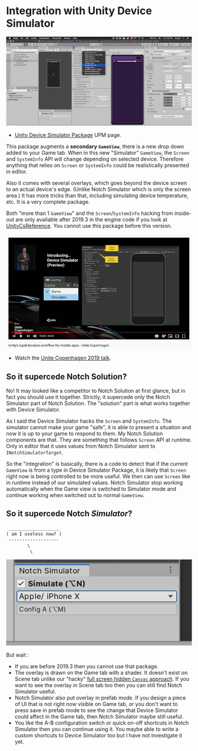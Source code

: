 # Integration with Unity Device Simulator


![Device simulator integration](images/device-simulator-integration.png)

- [Unity Device Simulator Package](https://docs.unity3d.com/Packages/com.unity.device-simulator@latest/) UPM page.

This package augments a **secondary `GameView`**, there is a new drop down added to your Game tab. When in this new "Simulator" `GameView`, the `Screen` and `SystemInfo` API will change depending on selected device. Therefore anything that relies on `Screen` or `SystemInfo` could be realistically presented in editor.

Also it comes with several overlays, which goes beyond the device screen to an actual device's edge. (Unlike Notch Simulator which is only the screen area.) It has more tricks than that, including simulating device temperature, etc. It is a very complete package.

Both "more than 1 `GameView`" and the `Screen`/`SystemInfo` hacking from inside-out are only available after 2019.3 in the engine code if you look at [UnityCsReference](https://github.com/Unity-Technologies/UnityCsReference/). You cannot use this package before this version.

![Device simulator presentation](images/device-simulator.png)

- Watch the [Unite Copenhagen 2019 talk](https://youtu.be/KFJcMG3mlDA?t=720).

## So it supercede Notch Solution?

No! It may looked like a competitor to Notch Solution at first glance, but in fact you should use it together. Strictly, it supercede only the Notch Simulator part of Notch Solution. The "solution" part is what works together with Device Simulator.

As I said the Device Simulator hacks the `Screen` and `SystemInfo`. The simulator cannot make your game "safe", it is able to present a situation and now it is up to your game to respond to them. My Notch Solution components are that. They are something that follows `Screen` API at runtime. Only in editor that it uses values from Notch Simulator sent to `INotchSimulatorTarget`.

So the "integration" is basically, there is a code to detect that if the current `GameView` is from a type in Device Simulator Package, it is likely that `Screen` right now is being controlled to be more useful. We then can use `Screen` like in runtime instead of our simulated values. Notch Simulator stop working automatically when the Game view is switched to Simulator mode and continue working when switched out to normal `GameView`.

## So it supercede Notch *Simulator*?

```
 ___________________
( am I useless now? )
 -------------------
        \  
         \ 
```

![Notch Simulator](images/notch-simulator.png)

But wait : 

- If you are before 2019.3 then you cannot use that package.
- The overlay is drawn on the Game tab with a shader. It doesn't exist on Scene tab unlike our "hacky" [full screen hidden `Canvas` approach](notch-simulator.md). If you want to see the overlay in Scene tab too then you can still find Notch Simulator useful.
- Notch Simulator also put overlay in prefab mode. If you design a piece of UI that is not right now visible on Game tab, or you don't want to press save in prefab mode to see the change that Device Simulator could affect in the Game tab, then Notch Simulator maybe still useful.
- You like the A-B configuration switch or quick on-off shortcuts in Notch Simulator then you can continue using it. You maybe able to write a custom shortcuts to Device Simulator too but I have not investigate it yet.